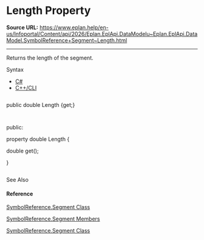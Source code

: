 # Length Property

**Source URL:** https://www.eplan.help/en-us/Infoportal/Content/api/2026/Eplan.EplApi.DataModelu~Eplan.EplApi.DataModel.SymbolReference+Segment~Length.html

---

Returns the length of the segment.

Syntax

- [C#](#i-syntax-CS)
- [C++/CLI](#i-syntax-CPP2005)

```
```
public double Length {get;}
```
```

```
```
public:
property double Length {
   double get();
}
```
```



See Also

#### Reference

[SymbolReference.Segment Class](Eplan.EplApi.DataModelu~Eplan.EplApi.DataModel.SymbolReference+Segment.html)
  
[SymbolReference.Segment Members](Eplan.EplApi.DataModelu~Eplan.EplApi.DataModel.SymbolReference+Segment_members.html)
  
[SymbolReference.Segment Class](Eplan.EplApi.DataModelu~Eplan.EplApi.DataModel.SymbolReference+Segment.html)